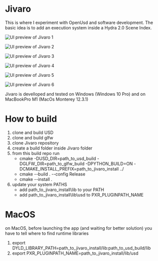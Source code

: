 # Jivaro

This is where I experiment with OpenUsd and software development.
The basic idea is to add an execution system inside a Hydra 2.0 Scene Index.


![UI preview of Jivaro 1](NGlfc5s1.gif)

![UI preview of Jivaro 2](1C3Tsa1W.gif)

![UI preview of Jivaro 3](09c9751i.gif)

![UI preview of Jivaro 4](frEI1ERm.gif)

![UI preview of Jivaro 5](Qp39YGzu.gif)

![UI preview of Jivaro 6](wVP3H2oN.gif)


Jivaro is develloped and tested on Windows (Windows 10 Pro) and on MacBookPro M1 (MacOs Monterey 12.3.1)

# How to build
1. clone and build USD
2. clone and build glfw
3. clone Jivaro repository
4. create a build folder inside Jivaro folder
5. from this build repo run
    - cmake -DUSD_DIR=path_to_usd_build -DGLFW_DIR=path_to_glfw_build -DPYTHON_BUILD=ON -DCMAKE_INSTALL_PREFIX=path_to_jivaro_install ../
    - cmake --build . --config Release
    - cmake --install .
6. update your system PATHS
    - add path_to_jivaro_install\lib to your PATH
    - add path_to_jivaro_install\lib\usd to PXR_PLUGINPATH_NAME


# MacOS 
on MacOS, before launching the app (and waiting for better solution) you have to tell where to find runtime libraries

1. export DYLD_LIBRARY_PATH=path_to_jivaro_install/lib:path_to_usd_build/lib               
2. export PXR_PLUGINPATH_NAME=path_to_jivaro_install/lib/usd


